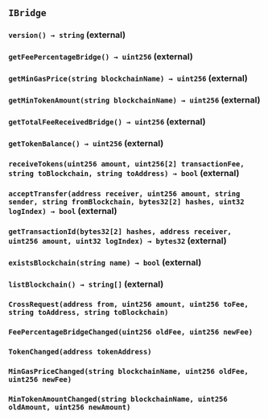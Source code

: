 ## `IBridge`






### `version() → string` (external)





### `getFeePercentageBridge() → uint256` (external)





### `getMinGasPrice(string blockchainName) → uint256` (external)





### `getMinTokenAmount(string blockchainName) → uint256` (external)





### `getTotalFeeReceivedBridge() → uint256` (external)





### `getTokenBalance() → uint256` (external)





### `receiveTokens(uint256 amount, uint256[2] transactionFee, string toBlockchain, string toAddress) → bool` (external)





### `acceptTransfer(address receiver, uint256 amount, string sender, string fromBlockchain, bytes32[2] hashes, uint32 logIndex) → bool` (external)





### `getTransactionId(bytes32[2] hashes, address receiver, uint256 amount, uint32 logIndex) → bytes32` (external)





### `existsBlockchain(string name) → bool` (external)





### `listBlockchain() → string[]` (external)






### `CrossRequest(address from, uint256 amount, uint256 toFee, string toAddress, string toBlockchain)`





### `FeePercentageBridgeChanged(uint256 oldFee, uint256 newFee)`





### `TokenChanged(address tokenAddress)`





### `MinGasPriceChanged(string blockchainName, uint256 oldFee, uint256 newFee)`





### `MinTokenAmountChanged(string blockchainName, uint256 oldAmount, uint256 newAmount)`





